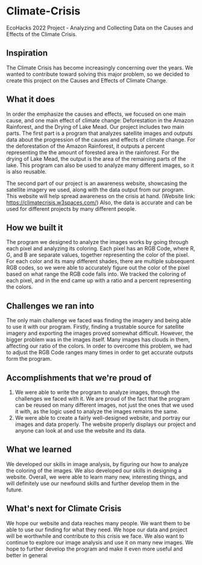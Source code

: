 # Climate-Crisis
EcoHacks 2022 Project - Analyzing and Collecting Data on the Causes and Effects of the Climate Crisis.

## Inspiration
The Climate Crisis has become increasingly  concerning over the years. We wanted to contribute toward solving this major problem, so we decided to create this project on the Causes and Effects of Climate Change. 

## What it does
In order the emphasize the causes and effects, we focused on one main cause, and one main effect of climate change: Deforestation in the Amazon Rainforest, and the Drying of Lake Mead.
Our project includes two main parts. 
The first part is a program that analyzes satellite images and outputs data about the progression of the causes and effects of climate change. For the deforestation of the Amazon Rainforest, it outputs a percent representing the the amount of forested area in the rainforest. For the drying of Lake Mead, the output is the area of the remaining parts of the lake. This program can also be used to analyze many different images, so it is also reusable. 

The second part of our project is an awareness website, showcasing the satellite imagery we used, along with the data output from our program. This website will help spread awareness on the crisis at hand. (Website link: https://climatecrisis.w3spaces.com/) Also, the data is accurate and can be used for different projects by many different people. 

## How we built it
The program we designed to analyze the images works by going through each pixel and analyzing its coloring. Each pixel has an RGB Code, where R, G, and B are separate values, together representing the color of the pixel. For each color and its many different shades, there are multiple subsequent RGB codes, so we were able to accurately figure out the color of the pixel based on what range the RGB code falls into. We tracked the coloring of each pixel, and in the end came up with a ratio and a percent representing the colors. 
## Challenges we ran into
The only main challenge we faced was finding the imagery and being able to use it with our program. Firstly, finding a trustable source for satellite imagery and exporting the images proved somewhat difficult. However, the bigger problem was in the images itself. Many images has clouds in them, affecting our ratio of the colors. In order to overcome this problem, we had to adjust the RGB Code ranges many times in order to get accurate outputs form the program. 

## Accomplishments that we're proud of
1) We were able to write the program to analyze images, through the challenges we faced with it. We are proud of the fact that the program can be reused on many different images, not just the ones that we used it with, as the logic used to analyze the images remains the same.
2) We were able to create a fairly well-designed website, and portray our images and data properly. The website properly displays our project and anyone can look at and use the website and its data. 

## What we learned
We developed our skills in image analysis, by figuring our how to analyze the coloring of the images. We also developed our skills in designing a website. Overall, we were able to learn many new, interesting things, and will definitely use our newfound skills and further develop them in the future. 

## What's next for Climate Crisis
We hope our website and data reaches many people. We want them to be able to use our finding for what they need. We hope our data and project will be worthwhile and contribute to this crisis we face. 
We also want to continue to explore our image analysis and use it on many new images. We hope to further develop the program and make it even more useful and better in general
